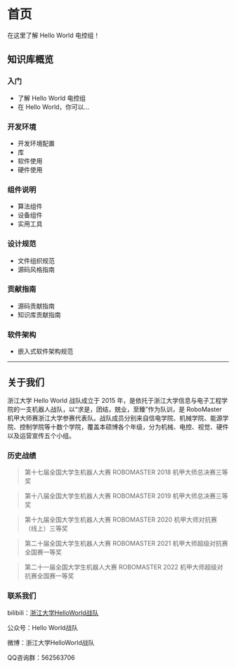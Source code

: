 # 首页

在这里了解 Hello World 电控组！

## 知识库概览
### 入门

* 了解 Hello World 电控组
* 在 Hello World，你可以...

### 开发环境

* 开发环境配置
* 库
* 软件使用
* 硬件使用

### 组件说明

* 算法组件
* 设备组件
* 实用工具

### 设计规范

* 文件组织规范
* 源码风格指南

### 贡献指南

* 源码贡献指南
* 知识库贡献指南

### 软件架构

* 嵌入式软件架构规范

---------------------------------------
## 关于我们

浙江大学 Hello World 战队成立于 2015 年，是依托于浙江大学信息与电子工程学院的一支机器人战队，以“求是，团结，兢业，至臻”作为队训，是 RoboMaster 机甲大师赛浙江大学参赛代表队。战队成员分别来自信电学院、机械学院、能源学院、控制学院等十数个学院，覆盖本硕博各个年级，分为机械、电控、视觉、硬件以及运营宣传五个小组。


### 历史战绩

> 第十七届全国大学生机器人大赛 ROBOMASTER 2018 机甲大师总决赛三等奖

> 第十八届全国大学生机器人大赛 ROBOMASTER 2019 机甲大师总决赛三等奖

> 第十九届全国大学生机器人大赛 ROBOMASTER 2020 机甲大师对抗赛（线上）三等奖

> 第二十届全国大学生机器人大赛 ROBOMASTER 2021 机甲大师超级对抗赛全国赛一等奖

> 第二十一届全国大学生机器人大赛 ROBOMASTER 2022 机甲大师超级对抗赛全国赛一等奖


### 联系我们

bilibili：[浙江大学HelloWorld战队](https://space.bilibili.com/1882602720)

公众号：Hello World战队

微博：浙江大学HelloWorld战队

QQ咨询群：562563706


